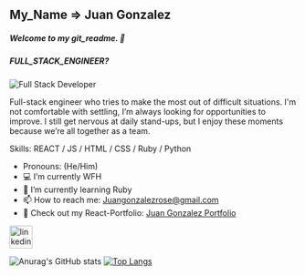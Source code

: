 ## My_Name => Juan Gonzalez 
##### Welcome to my git_readme. 🤝
##### FULL_STACK_ENGINEER?
![Full Stack Developer](https://email.uplers.com/blog/wp-content/uploads/2020/07/GIF-blog.gif)

Full-stack engineer who tries to make the most out of difficult situations. I'm not comfortable with settling, I’m always looking for opportunities to improve. I still get nervous at daily stand-ups, but I enjoy these moments because we’re all together as a team.


Skills: REACT / JS / HTML / CSS / Ruby / Python

-    Pronouns: (He/Him) 
- 💻 I’m currently WFH
- 🌱 I’m currently learning Ruby
- 📫 How to reach me: Juangonzalezrose@gmail.com
- 👀 Check out my React-Portfolio: [Juan Gonzalez Portfolio](https://juangonzalez.dev)

[<img src='https://cdn.jsdelivr.net/npm/simple-icons@3.0.1/icons/linkedin.svg' alt='linkedin' height='40'>](https://www.linkedin.com/in/juan-gonzalez93//)  




![Anurag's GitHub stats](https://github-readme-stats.vercel.app/api?username=Gonzalez32&show_icons=true&theme=cobalt)
[![Top Langs](https://github-readme-stats.vercel.app/api/top-langs/?username=Gonzalez32&layout=compact)](https://github.com/anuraghazra/github-readme-stats)




<!--
**Gonzalez32/Gonzalez32** is a ✨ _special_ ✨ repository because its `README.md` (this file) appears on your GitHub profile.

Here are some ideas to get you started:

- 🔭 I’m currently working on ...
- 🌱 I’m currently learning ...
- 👯 I’m looking to collaborate on ...
- 🤔 I’m looking for help with ...
- 💬 Ask me about ...
- 📫 How to reach me: ...
- 😄 Pronouns: ...
- ⚡ Fun fact: ...
-->
